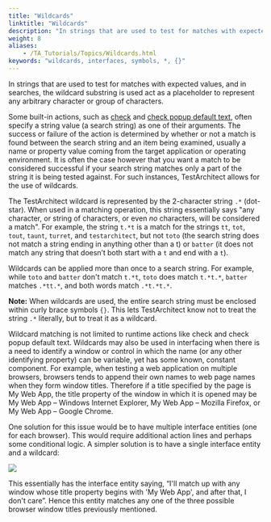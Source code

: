 ```yaml
--- 
title: "Wildcards"
linktitle: "Wildcards"
description: "In strings that are used to test for matches with expected values, and in searches, the wildcard substring is used act as a placeholder to represent any arbitrary character or group of characters."
weight: 8
aliases: 
    - /TA_Tutorials/Topics/Wildcards.html
keywords: "wildcards, interfaces, symbols, *, {}"
---
```


In strings that are used to test for matches with expected values, and in searches, the wildcard substring is used act as a placeholder to represent any arbitrary character or group of characters.

Some built-in actions, such as [check](/TA_Automation/Topics/bia_check.html) and [check popup default text](/TA_Automation/Topics/bia_check_popup_default_text.html), often specify a string value \(a search string\) as one of their arguments. The success or failure of the action is determined by whether or not a match is found between the search string and an item being examined, usually a name or property value coming from the target application or operating environment. It is often the case however that you want a match to be considered successful if your search string matches only a part of the string it is being tested against. For such instances, TestArchitect allows for the use of wildcards.

The TestArchitect wildcard is represented by the 2-character string `.*` \(dot-star\). When used in a matching operation, this string essentially says "any character, or string of characters, or even *no* characters, will be considered a match". For example, the string `t.*t` is a match for the strings `tt`, `tot`, `tout`, `taunt`, `turret`, and `testarchitect`, but not `toto` \(the search string does not match a string ending in anything other than a t\) or `batter` \(it does not match any string that doesn’t both start with a `t` and end with a `t`\).

Wildcards can be applied more than once to a search string. For example, while `toto` and `batter` don't match `t.*t`, `toto` does match `t.*t.*`, `batter` matches `.*tt.*`, and both words match `.*t.*t.*`.

**Note:** When wildcards are used, the entire search string must be enclosed within curly brace symbols `{}`. This lets TestArchitect know not to treat the string `.*` literally, but to treat it as a wildcard.

Wildcard matching is not limited to runtime actions like check and check popup default text. Wildcards may also be used in interfacing when there is a need to identify a window or control in which the name \(or any other identifying property\) can be variable, yet has some known, constant component. For example, when testing a web application on multiple browsers, browsers tends to append their own names to web page names when they form window titles. Therefore if a title specified by the page is My Web App, the title property of the window in which it is opened may be My Web App – Windows Internet Explorer, My Web App – Mozilla Firefox, or My Web App – Google Chrome.

One solution for this issue would be to have multiple interface entities \(one for each browser\). This would require additional action lines and perhaps some conditional logic. A simpler solution is to have a single interface entity and a wildcard:

![](/images/TA_Tutorials/Images/tut.Vars_and_Exps.Wildcards.Window_interfacing.png)

This essentially has the interface entity saying, “I'll match up with any window whose title property begins with 'My Web App', and after that, I don't care”. Hence this entity matches any one of the three possible browser window titles previously mentioned.




